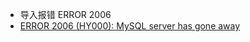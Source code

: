 - 导入报错 ERROR 2006
- [ERROR 2006 (HY000): MySQL server has gone away](https://www.hankcs.com/appos/database/error-2006-hy000-server-has-gone-away-mysql.html)
